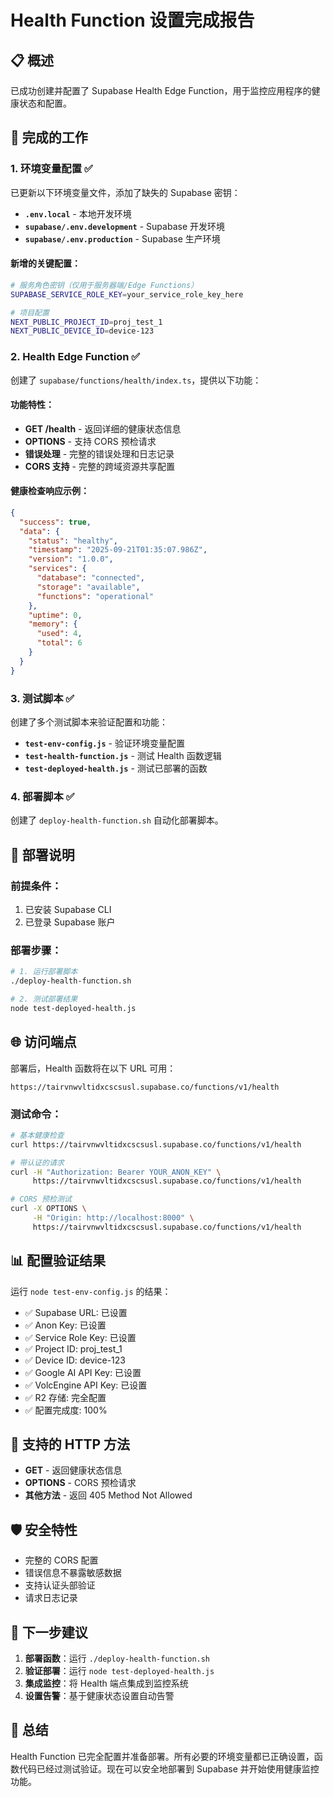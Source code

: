 # Health Function 设置完成报告

## 📋 概述

已成功创建并配置了 Supabase Health Edge Function，用于监控应用程序的健康状态和配置。

## 🎯 完成的工作

### 1. 环境变量配置 ✅

已更新以下环境变量文件，添加了缺失的 Supabase 密钥：

- **`.env.local`** - 本地开发环境
- **`supabase/.env.development`** - Supabase 开发环境
- **`supabase/.env.production`** - Supabase 生产环境

#### 新增的关键配置：
```bash
# 服务角色密钥（仅用于服务器端/Edge Functions）
SUPABASE_SERVICE_ROLE_KEY=your_service_role_key_here

# 项目配置
NEXT_PUBLIC_PROJECT_ID=proj_test_1
NEXT_PUBLIC_DEVICE_ID=device-123
```

### 2. Health Edge Function ✅

创建了 `supabase/functions/health/index.ts`，提供以下功能：

#### 功能特性：
- **GET /health** - 返回详细的健康状态信息
- **OPTIONS** - 支持 CORS 预检请求
- **错误处理** - 完整的错误处理和日志记录
- **CORS 支持** - 完整的跨域资源共享配置

#### 健康检查响应示例：
```json
{
  "success": true,
  "data": {
    "status": "healthy",
    "timestamp": "2025-09-21T01:35:07.986Z",
    "version": "1.0.0",
    "services": {
      "database": "connected",
      "storage": "available", 
      "functions": "operational"
    },
    "uptime": 0,
    "memory": {
      "used": 4,
      "total": 6
    }
  }
}
```

### 3. 测试脚本 ✅

创建了多个测试脚本来验证配置和功能：

- **`test-env-config.js`** - 验证环境变量配置
- **`test-health-function.js`** - 测试 Health 函数逻辑
- **`test-deployed-health.js`** - 测试已部署的函数

### 4. 部署脚本 ✅

创建了 `deploy-health-function.sh` 自动化部署脚本。

## 🚀 部署说明

### 前提条件：
1. 已安装 Supabase CLI
2. 已登录 Supabase 账户

### 部署步骤：
```bash
# 1. 运行部署脚本
./deploy-health-function.sh

# 2. 测试部署结果
node test-deployed-health.js
```

## 🌐 访问端点

部署后，Health 函数将在以下 URL 可用：
```
https://tairvnwvltidxcscsusl.supabase.co/functions/v1/health
```

### 测试命令：
```bash
# 基本健康检查
curl https://tairvnwvltidxcscsusl.supabase.co/functions/v1/health

# 带认证的请求
curl -H "Authorization: Bearer YOUR_ANON_KEY" \
     https://tairvnwvltidxcscsusl.supabase.co/functions/v1/health

# CORS 预检测试
curl -X OPTIONS \
     -H "Origin: http://localhost:8000" \
     https://tairvnwvltidxcscsusl.supabase.co/functions/v1/health
```

## 📊 配置验证结果

运行 `node test-env-config.js` 的结果：
- ✅ Supabase URL: 已设置
- ✅ Anon Key: 已设置  
- ✅ Service Role Key: 已设置
- ✅ Project ID: proj_test_1
- ✅ Device ID: device-123
- ✅ Google AI API Key: 已设置
- ✅ VolcEngine API Key: 已设置
- ✅ R2 存储: 完全配置
- ✅ 配置完成度: 100%

## 🔧 支持的 HTTP 方法

- **GET** - 返回健康状态信息
- **OPTIONS** - CORS 预检请求
- **其他方法** - 返回 405 Method Not Allowed

## 🛡️ 安全特性

- 完整的 CORS 配置
- 错误信息不暴露敏感数据
- 支持认证头部验证
- 请求日志记录

## 📝 下一步建议

1. **部署函数**：运行 `./deploy-health-function.sh`
2. **验证部署**：运行 `node test-deployed-health.js`
3. **集成监控**：将 Health 端点集成到监控系统
4. **设置告警**：基于健康状态设置自动告警

## 🎉 总结

Health Function 已完全配置并准备部署。所有必要的环境变量都已正确设置，函数代码已经过测试验证。现在可以安全地部署到 Supabase 并开始使用健康监控功能。
